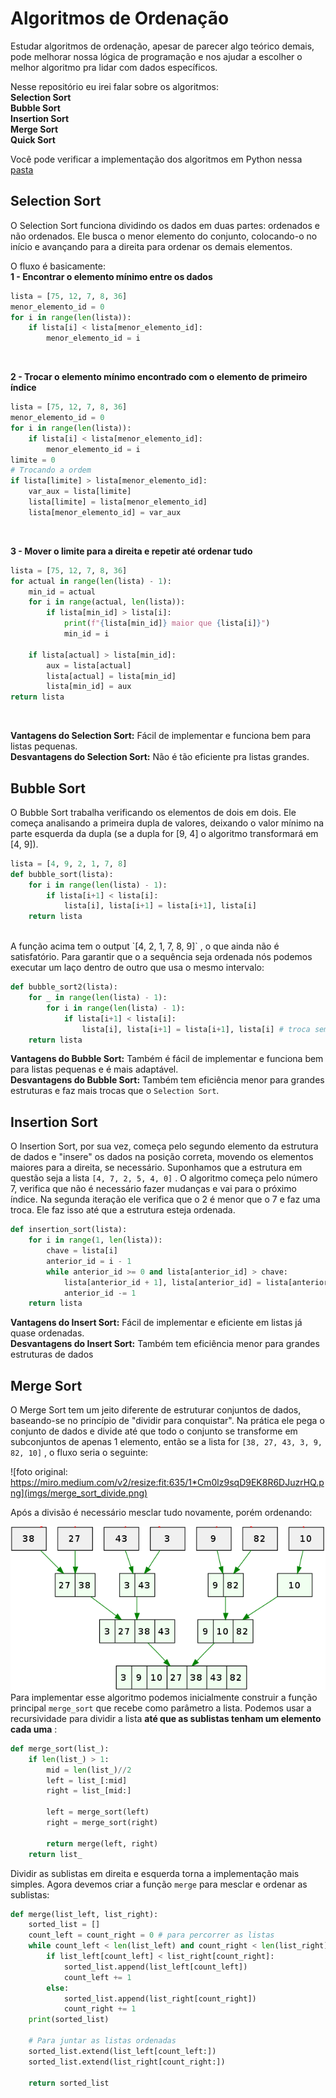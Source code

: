 # Algoritmos de Ordenação
Estudar algoritmos de ordenação, apesar de parecer algo teórico demais, pode melhorar nossa lógica de programação e nos ajudar a escolher o melhor algoritmo pra lidar com dados específicos.

Nesse repositório eu irei falar sobre os algoritmos:\
**Selection Sort**\
**Bubble Sort**\
**Insertion Sort**\
**Merge Sort**\
**Quick Sort**

Você pode verificar a implementação dos algoritmos em Python nessa [pasta](https://github.com/Marcozz-716/algoritmos-de-ordenacao/tree/main/algoritmos)

## Selection Sort
O Selection Sort funciona dividindo os dados em duas partes: ordenados e não ordenados. Ele busca o menor elemento do conjunto, colocando-o no início e avançando para a direita para ordenar os demais elementos. 

O fluxo é basicamente:\
**1 - Encontrar o elemento mínimo entre os dados**

```python
lista = [75, 12, 7, 8, 36]
menor_elemento_id = 0
for i in range(len(lista)):
    if lista[i] < lista[menor_elemento_id]:
        menor_elemento_id = i
```
</br>

**2 - Trocar o elemento mínimo encontrado com o elemento de primeiro índice**

```python
lista = [75, 12, 7, 8, 36]
menor_elemento_id = 0
for i in range(len(lista)):
    if lista[i] < lista[menor_elemento_id]:
        menor_elemento_id = i
limite = 0
# Trocando a ordem
if lista[limite] > lista[menor_elemento_id]:
    var_aux = lista[limite]
    lista[limite] = lista[menor_elemento_id]
    lista[menor_elemento_id] = var_aux
```
</br>

**3 - Mover o limite para a direita e repetir até ordenar tudo**

```python
lista = [75, 12, 7, 8, 36]
for actual in range(len(lista) - 1):
    min_id = actual
    for i in range(actual, len(lista)):
        if lista[min_id] > lista[i]:
            print(f"{lista[min_id]} maior que {lista[i]}")
            min_id = i

    if lista[actual] > lista[min_id]:
        aux = lista[actual] 
        lista[actual] = lista[min_id]
        lista[min_id] = aux
return lista
```
</br>

**Vantagens do Selection Sort:** Fácil de implementar e funciona bem para listas pequenas.
</br>
**Desvantagens do Selection Sort:** Não é tão eficiente pra listas grandes.

## Bubble Sort
O Bubble Sort trabalha verificando os elementos de dois em dois. Ele começa analisando a primeira dupla de valores, deixando o valor mínimo na parte esquerda da dupla (se a dupla for [9, 4] o algoritmo transformará em [4, 9]). 

```python
lista = [4, 9, 2, 1, 7, 8]
def bubble_sort(lista):
    for i in range(len(lista) - 1):
        if lista[i+1] < lista[i]:
            lista[i], lista[i+1] = lista[i+1], lista[i]
    return lista
```
</br>
A função acima tem o output
`[4, 2, 1, 7, 8, 9]`
, o que ainda não é satisfatório. Para garantir que o a sequência seja ordenada nós podemos executar um laço dentro de outro que usa o mesmo intervalo:

```python
def bubble_sort2(lista):
    for _ in range(len(lista) - 1):
        for i in range(len(lista) - 1):
            if lista[i+1] < lista[i]:
                lista[i], lista[i+1] = lista[i+1], lista[i] # troca sem variável auxiliar
    return lista
```
**Vantagens do Bubble Sort:** Também é fácil de implementar e funciona bem para listas pequenas e é mais adaptável.
</br>
**Desvantagens do Bubble Sort:** Também tem eficiência menor para grandes estruturas e faz mais trocas que o `Selection Sort`.

## Insertion Sort
O Insertion Sort, por sua vez, começa pelo segundo elemento da estrutura de dados e "insere" os dados na posição correta, movendo os elementos maiores para a direita, se necessário. 
Suponhamos que a estrutura em questão seja a lista
`[4, 7, 2, 5, 4, 0]`
. O algoritmo começa pelo número 7, verifica que não é necessário fazer mudanças e vai para o próximo índice. Na segunda iteração ele verifica que o 2 é menor que o 7 e faz uma troca. Ele faz isso até que a estrutura esteja ordenada. 
```python
def insertion_sort(lista):
    for i in range(1, len(lista)):
        chave = lista[i]
        anterior_id = i - 1
        while anterior_id >= 0 and lista[anterior_id] > chave:
            lista[anterior_id + 1], lista[anterior_id] = lista[anterior_id], lista[anterior_id + 1]
            anterior_id -= 1
    return lista
```
**Vantagens do Insert Sort:** Fácil de implementar e eficiente em listas já quase ordenadas.
</br>
**Desvantagens do Insert Sort:** Também tem eficiência menor para grandes estruturas de dados

## Merge Sort
O Merge Sort tem um jeito diferente de estruturar conjuntos de dados, baseando-se no princípio de "dividir para conquistar". Na prática ele pega o conjunto de dados e divide até que todo o conjunto se transforme em subconjuntos de apenas 1 elemento, então se a lista for
`[38, 27, 43, 3, 9, 82, 10]`
, o fluxo seria o seguinte:
</br>

![foto original: https://miro.medium.com/v2/resize:fit:635/1*Cm0lz9sqD9EK8R6DJuzrHQ.png](imgs/merge_sort_divide.png)
</br>

Após a divisão é necessário mesclar tudo novamente, porém ordenando:
</br>

![Merge](imgs/merge_img.png)
</br>
Para implementar esse algoritmo podemos inicialmente construir a função principal 
`merge_sort` 
que recebe como parâmetro a lista. Podemos usar a recursividade para dividir a lista **até que as sublistas tenham um elemento cada uma** :
```python
def merge_sort(list_):
    if len(list_) > 1:
        mid = len(list_)//2
        left = list_[:mid]
        right = list_[mid:]

        left = merge_sort(left)
        right = merge_sort(right)

        return merge(left, right)
    return list_
```
Dividir as sublistas em direita e esquerda torna a implementação mais simples. Agora devemos criar a função
`merge`
para mesclar e ordenar as sublistas:
```python
def merge(list_left, list_right):
    sorted_list = []
    count_left = count_right = 0 # para percorrer as listas
    while count_left < len(list_left) and count_right < len(list_right):
        if list_left[count_left] < list_right[count_right]:
            sorted_list.append(list_left[count_left])
            count_left += 1
        else:
            sorted_list.append(list_right[count_right])
            count_right += 1
    print(sorted_list)
    
    # Para juntar as listas ordenadas
    sorted_list.extend(list_left[count_left:])
    sorted_list.extend(list_right[count_right:])

    return sorted_list
```
